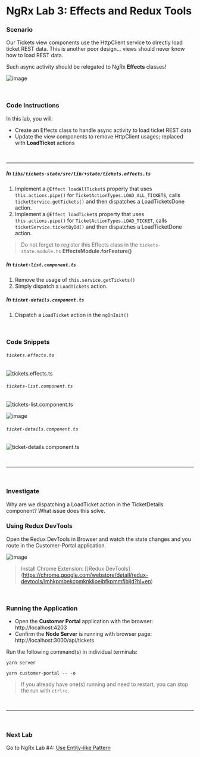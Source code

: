 # NgRx Lab 3: Effects and Redux Tools


### Scenario

Our Tickets view components use the HttpClient service to directly load ticket REST data. This is another poor design... views should never know how to load REST data.

Such async activity should be relegated to NgRx **Effects** classes!

![image](https://user-images.githubusercontent.com/210413/47959514-0d986a80-dfb4-11e8-9a6f-a52c53cbbdcd.png)

<br/>

### Code Instructions

In this lab, you will:

  * Create an Effects class to handle async activity to load ticket REST data 
  * Update the view components to remove HttpClient usages; replaced with **LoadTicket** actions
  
<br/>

----
  
##### In `libs/tickets-state/src/lib/+state/tickets.effects.ts`

1. Implement a `@Effect loadAllTicket$` property that uses `this.actions.pipe()` for `TicketActionTypes.LOAD_ALL_TICKETS`, calls `ticketService.getTickets()` and then dispatches a LoadTicketsDone action.
2. Implement a `@Effect loadTicket$` property that uses `this.actions.pipe()` for `TicketActionTypes.LOAD_TICKET`, calls `ticketService.ticketById()` and then dispatches a LoadTicketDone action.

> Do not forget to register this Effects class in the `tickets-state.module.ts` **EffectsModule.forFeature()**
  
##### In `ticket-list.component.ts`

1. Remove the usage of `this.service.getTickets()`
2. Simply dispatch a `LoadTickets` action. 

##### In `ticket-details.component.ts`

1. Dispatch a `LoadTicket` action in the `ngOnInit()` 


<br/>

### Code Snippets

###### `tickets.effects.ts`

![tickets.effects.ts](https://user-images.githubusercontent.com/210413/47936640-4cdb9400-deac-11e8-94d5-46facc5d917b.png)

###### `tickets-list.component.ts`


![tickets-list.component.ts](https://user-images.githubusercontent.com/210413/47936662-5e24a080-deac-11e8-9aac-94536b13b02f.png)

![image](https://user-images.githubusercontent.com/210413/48272613-d8e14480-e3f3-11e8-9bbb-82d70bab19a6.png)

</a>

###### `ticket-details.component.ts`

![ticket-details.component.ts](https://user-images.githubusercontent.com/210413/47936682-798fab80-deac-11e8-9543-443bd895157c.png)

<br/>


----

<br/>


### Investigate

Why are we dispatching a LoadTicket action in the TicketDetails component? What issue does this solve.


### Using Redux DevTools 

Open the Redux DevTools in Browser and watch the state changes and you route in the Customer-Portal application.

![image](https://user-images.githubusercontent.com/210413/47936825-f1f66c80-deac-11e8-8a17-d80f742bfdee.png)

> Install Chrome Extension: []Redux DevTools](https://chrome.google.com/webstore/detail/redux-devtools/lmhkpmbekcpmknklioeibfkpmmfibljd?hl=en)


<br/>

### Running the Application

*  Open the **Customer Portal** application with the browser: http://localhost:4203
*  Confirm the **Node Server** is running with browser page:  http://localhost:3000/api/tickets

Run the following command(s) in individual terminals:

```console
yarn server
```

```console
yarn customer-portal -- -o
```

> If you already have one(s) running and need to restart, you can stop the run with `ctrl+c`.


<br/>

----

<br/>


### Next Lab

Go to NgRx Lab #4: [Use Entity-like Pattern](lab-4.md)
